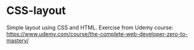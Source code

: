 # CSS-layout
Simple layout using CSS and HTML. Exercise from Udemy course: https://www.udemy.com/course/the-complete-web-developer-zero-to-mastery/
